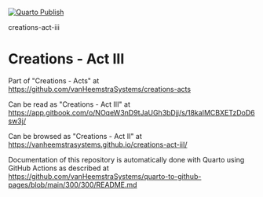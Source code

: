 [![Quarto Publish](https://github.com/vanHeemstraSystems/creations-act-iii/actions/workflows/publish.yml/badge.svg)](https://github.com/vanHeemstraSystems/creations-act-iii/actions/workflows/publish.yml)

creations-act-iii
# Creations - Act III

Part of "Creations - Acts" at https://github.com/vanHeemstraSystems/creations-acts

Can be read as "Creations - Act III" at https://app.gitbook.com/o/NOqeW3nD9tJaUGh3bDjj/s/18kaIMCBXETzDoD6sw3j/

Can be browsed as "Creations - Act II" at https://vanheemstrasystems.github.io/creations-act-iiI/

Documentation of this repository is automatically done with Quarto using GitHub Actions as described at https://github.com/vanHeemstraSystems/quarto-to-github-pages/blob/main/300/300/README.md
